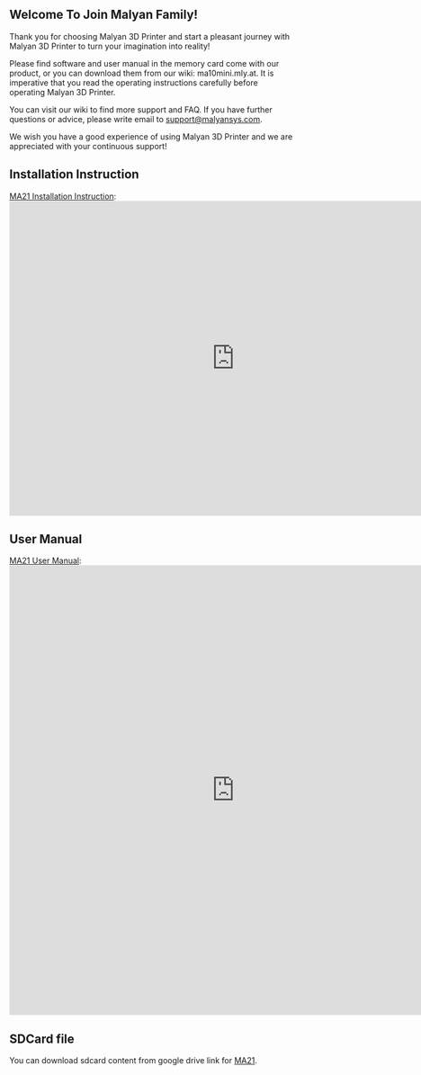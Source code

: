 
## Welcome To Join Malyan Family!

 Thank you for choosing Malyan 3D Printer and start a
pleasant journey with Malyan 3D Printer to turn your
imagination into reality!

 Please find software and user manual in the memory
card come with our product, or you can download them
from our wiki: ma10mini.mly.at. It is imperative that you
read the operating instructions carefully before operating
Malyan 3D Printer.

 You can visit our wiki to find more support and FAQ. If
you have further questions or advice, please write email to
[support@malyansys.com](support@malyansys.com). 

 We wish you have a good experience of using Malyan
3D Printer and we are appreciated with your continuous
support! 

## Installation Instruction

[MA21 Installation Instruction](https://malyansystem.github.io/beltwiki/install-ma21.pdf): 
<embed src="https://malyansystem.github.io/beltwiki/install-ma21.pdf#toolbar=0&navpanes=0" width="800" height="560" type="application/pdf" />


## User Manual

[MA21 User Manual](https://malyansystem.github.io/beltwiki/manual-ma21.pdf): 
<embed src="https://malyansystem.github.io/beltwiki/manual-ma21.pdf#toolbar=1&navpanes=0" width="800" height="800" type="application/pdf" />


## SDCard file

You can download sdcard content from google drive link for [MA21](https://).
